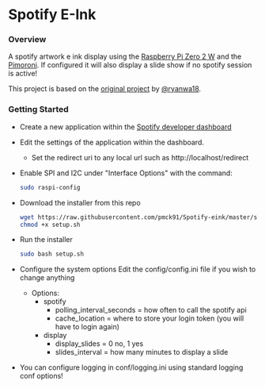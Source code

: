 # Spotify E-Ink
### Overview
A spotify artwork e ink display using the [Raspberry Pi Zero 2 W](https://www.raspberrypi.com/products/raspberry-pi-zero-2-w/) and the [Pimoroni](https://shop.pimoroni.com/products/inky-impression-5-7).
If configured it will also display a slide show if no spotify session is active!

This project is based on the [original project](https://github.com/ryanwa18/spotipi-eink) by [@ryanwa18](https://github.com/ryanwa18).

### Getting Started
* Create a new application within the [Spotify developer dashboard](https://developer.spotify.com/dashboard/applications)
* Edit the settings of the application within the dashboard.
    * Set the redirect uri to any local url such as http://localhost/redirect

* Enable SPI and I2C under "Interface Options" with the command:
  ```bash
  sudo raspi-config
  ```

* Download the installer from this repo
  ```bash
  wget https://raw.githubusercontent.com/pmck91/Spotify-eink/master/setup.sh
  chmod +x setup.sh
  ```

* Run the installer
  ```bash
  sudo bash setup.sh
  ```

* Configure the system options
  Edit the config/config.ini file if you wish to change anything
  * Options:
    * spotify
      * polling_interval_seconds = how often to call the spotify api
      * cache_location = where to store your login token (you will have to login again)
    * display
      * display_slides = 0 no, 1 yes
      * slides_interval = how many minutes to display a slide
  

* You can configure logging in conf/logging.ini using standard logging conf options!